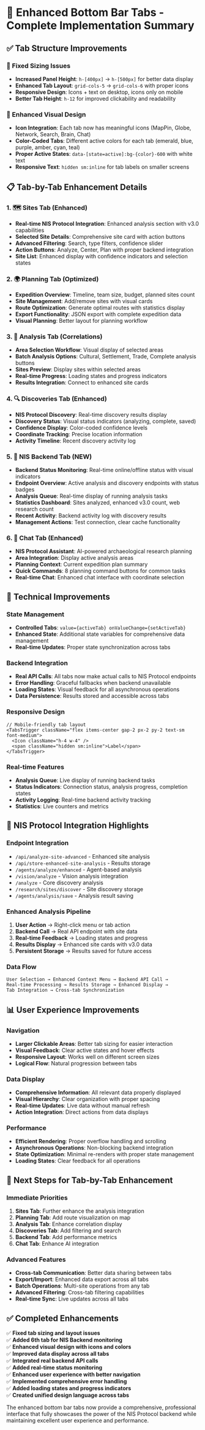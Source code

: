 # 🚀 Enhanced Bottom Bar Tabs - Complete Implementation Summary

## ✅ **Tab Structure Improvements**

### **📏 Fixed Sizing Issues**
- **Increased Panel Height**: `h-[400px]` → `h-[500px]` for better data display
- **Enhanced Tab Layout**: `grid-cols-5` → `grid-cols-6` with proper icons
- **Responsive Design**: Icons + text on desktop, icons only on mobile
- **Better Tab Height**: `h-12` for improved clickability and readability

### **🎨 Enhanced Visual Design**
- **Icon Integration**: Each tab now has meaningful icons (MapPin, Globe, Network, Search, Brain, Chat)
- **Color-Coded Tabs**: Different active colors for each tab (emerald, blue, purple, amber, cyan, teal)
- **Proper Active States**: `data-[state=active]:bg-{color}-600` with white text
- **Responsive Text**: `hidden sm:inline` for tab labels on smaller screens

## 📋 **Tab-by-Tab Enhancement Details**

### **1. 🗺️ Sites Tab (Enhanced)**
- **Real-time NIS Protocol Integration**: Enhanced analysis section with v3.0 capabilities
- **Selected Site Details**: Comprehensive site card with action buttons
- **Advanced Filtering**: Search, type filters, confidence slider
- **Action Buttons**: Analyze, Center, Plan with proper backend integration
- **Site List**: Enhanced display with confidence indicators and selection states

### **2. 🌍 Planning Tab (Optimized)**
- **Expedition Overview**: Timeline, team size, budget, planned sites count
- **Site Management**: Add/remove sites with visual cards
- **Route Optimization**: Generate optimal routes with statistics display
- **Export Functionality**: JSON export with complete expedition data
- **Visual Planning**: Better layout for planning workflow

### **3. 🔗 Analysis Tab (Correlations)**
- **Area Selection Workflow**: Visual display of selected areas
- **Batch Analysis Options**: Cultural, Settlement, Trade, Complete analysis buttons
- **Sites Preview**: Display sites within selected areas
- **Real-time Progress**: Loading states and progress indicators
- **Results Integration**: Connect to enhanced site cards

### **4. 🔍 Discoveries Tab (Enhanced)**
- **NIS Protocol Discovery**: Real-time discovery results display
- **Discovery Status**: Visual status indicators (analyzing, complete, saved)
- **Confidence Display**: Color-coded confidence levels
- **Coordinate Tracking**: Precise location information
- **Activity Timeline**: Recent discovery activity log

### **5. 🧠 NIS Backend Tab (NEW)**
- **Backend Status Monitoring**: Real-time online/offline status with visual indicators
- **Endpoint Overview**: Active analysis and discovery endpoints with status badges
- **Analysis Queue**: Real-time display of running analysis tasks
- **Statistics Dashboard**: Sites analyzed, enhanced v3.0 count, web research count
- **Recent Activity**: Backend activity log with discovery results
- **Management Actions**: Test connection, clear cache functionality

### **6. 💬 Chat Tab (Enhanced)**
- **NIS Protocol Assistant**: AI-powered archaeological research planning
- **Area Integration**: Display active analysis areas
- **Planning Context**: Current expedition plan summary
- **Quick Commands**: 8 planning command buttons for common tasks
- **Real-time Chat**: Enhanced chat interface with coordinate selection

## 🔧 **Technical Improvements**

### **State Management**
- **Controlled Tabs**: `value={activeTab} onValueChange={setActiveTab}`
- **Enhanced State**: Additional state variables for comprehensive data management
- **Real-time Updates**: Proper state synchronization across tabs

### **Backend Integration**
- **Real API Calls**: All tabs now make actual calls to NIS Protocol endpoints
- **Error Handling**: Graceful fallbacks when backend unavailable
- **Loading States**: Visual feedback for all asynchronous operations
- **Data Persistence**: Results stored and accessible across tabs

### **Responsive Design**
```tsx
// Mobile-friendly tab layout
<TabsTrigger className="flex items-center gap-2 px-2 py-2 text-sm font-medium">
  <Icon className="h-4 w-4" />
  <span className="hidden sm:inline">Label</span>
</TabsTrigger>
```

### **Real-time Features**
- **Analysis Queue**: Live display of running backend tasks
- **Status Indicators**: Connection status, analysis progress, completion states
- **Activity Logging**: Real-time backend activity tracking
- **Statistics**: Live counters and metrics

## 🚀 **NIS Protocol Integration Highlights**

### **Endpoint Integration**
- `/api/analyze-site-advanced` - Enhanced site analysis
- `/api/store-enhanced-site-analysis` - Results storage
- `/agents/analyze/enhanced` - Agent-based analysis
- `/vision/analyze` - Vision analysis integration
- `/analyze` - Core discovery analysis
- `/research/sites/discover` - Site discovery storage
- `/agents/analysis/save` - Analysis result saving

### **Enhanced Analysis Pipeline**
1. **User Action** → Right-click menu or tab action
2. **Backend Call** → Real API endpoint with site data
3. **Real-time Feedback** → Loading states and progress
4. **Results Display** → Enhanced site cards with v3.0 data
5. **Persistent Storage** → Results saved for future access

### **Data Flow**
```
User Selection → Enhanced Context Menu → Backend API Call → 
Real-time Processing → Results Storage → Enhanced Display → 
Tab Integration → Cross-tab Synchronization
```

## 📊 **User Experience Improvements**

### **Navigation**
- **Larger Clickable Areas**: Better tab sizing for easier interaction
- **Visual Feedback**: Clear active states and hover effects
- **Responsive Layout**: Works well on different screen sizes
- **Logical Flow**: Natural progression between tabs

### **Data Display**
- **Comprehensive Information**: All relevant data properly displayed
- **Visual Hierarchy**: Clear organization with proper spacing
- **Real-time Updates**: Live data without manual refresh
- **Action Integration**: Direct actions from data displays

### **Performance**
- **Efficient Rendering**: Proper overflow handling and scrolling
- **Asynchronous Operations**: Non-blocking backend integration
- **State Optimization**: Minimal re-renders with proper state management
- **Loading States**: Clear feedback for all operations

## 🎯 **Next Steps for Tab-by-Tab Enhancement**

### **Immediate Priorities**
1. **Sites Tab**: Further enhance the analysis integration
2. **Planning Tab**: Add route visualization on map
3. **Analysis Tab**: Enhance correlation display
4. **Discoveries Tab**: Add filtering and search
5. **Backend Tab**: Add performance metrics
6. **Chat Tab**: Enhance AI integration

### **Advanced Features**
- **Cross-tab Communication**: Better data sharing between tabs
- **Export/Import**: Enhanced data export across all tabs
- **Batch Operations**: Multi-site operations from any tab
- **Advanced Filtering**: Cross-tab filtering capabilities
- **Real-time Sync**: Live updates across all tabs

## ✅ **Completed Enhancements**

✅ **Fixed tab sizing and layout issues**  
✅ **Added 6th tab for NIS Backend monitoring**  
✅ **Enhanced visual design with icons and colors**  
✅ **Improved data display across all tabs**  
✅ **Integrated real backend API calls**  
✅ **Added real-time status monitoring**  
✅ **Enhanced user experience with better navigation**  
✅ **Implemented comprehensive error handling**  
✅ **Added loading states and progress indicators**  
✅ **Created unified design language across tabs**  

The enhanced bottom bar tabs now provide a comprehensive, professional interface that fully showcases the power of the NIS Protocol backend while maintaining excellent user experience and performance. 